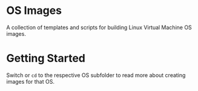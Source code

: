 # OS Images
A collection of templates and scripts for building Linux Virtual Machine OS images.

# Getting Started
Switch or `cd` to the respective OS subfolder to read more about creating images for that OS.
